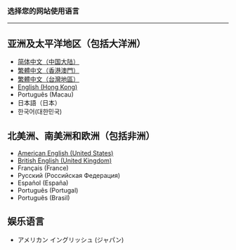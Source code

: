 ### 选择您的网站使用语言 
---
## 亚洲及太平洋地区（包括大洋洲）

- [简体中文（中国大陆）](https://libps.github.io/zh/index)
- [繁體中文（香港澳門）](https://libps.github.io/zh-hkmo/index)
- [繁體中文（台灣地區）]((https://libps.github.io/zh-tw/index))
- [English (Hong Kong)](https://libps.github.io/en/hk/index)
- Português (Macau)
- 日本語（日本）
- 한국어(대한민국)

## 北美洲、南美洲和欧洲（包括非洲）

- [American English (United States)](https://libps.github.io/en/american/index)
- [British English (United Kingdom)](https://libps.github.io/en/british/index)
- Français (France) 
- Русский (Российская Федерация)
- Español (España)
- Português (Portugal)
- Português (Brasil)

## 娱乐语言

- アメリカン イングリッシュ (ジャパン)
